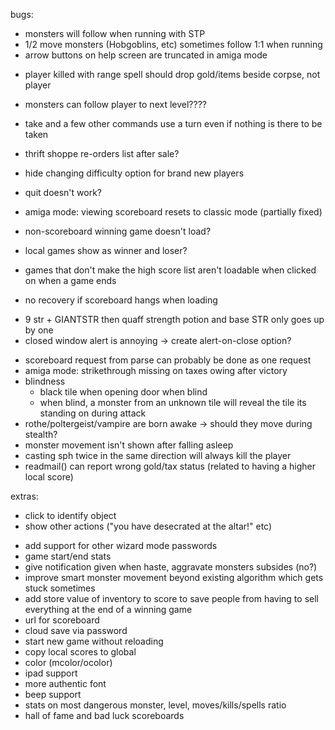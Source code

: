bugs:
* monsters will follow when running with STP
* 1/2 move monsters (Hobgoblins, etc) sometimes follow 1:1 when running
* arrow buttons on help screen are truncated in amiga mode
+ player killed with range spell should drop gold/items beside corpse, not player
* monsters can follow player to next level????
* take and a few other commands use a turn even if nothing is there to be taken
* thrift shoppe re-orders list after sale?
* hide changing difficulty option for brand new players
* quit doesn't work?
* amiga mode: viewing scoreboard resets to classic mode (partially fixed)
* non-scoreboard winning game doesn't load?
* local games show as winner and loser?
* games that don't make the high score list aren't loadable when clicked on when a game ends

* no recovery if scoreboard hangs when loading
+ 9 str + GIANTSTR then quaff strength potion and base STR only goes up by one
+ closed window alert is annoying -> create alert-on-close option?
- scoreboard request from parse can probably be done as one request
- amiga mode: strikethrough missing on taxes owing after victory
- blindness
  - black tile when opening door when blind
  - when blind, a monster from an unknown tile will reveal the tile its standing on during attack
- rothe/poltergeist/vampire are born awake -> should they move during stealth?
- monster movement isn't shown after falling asleep
- casting sph twice in the same direction will always kill the player
- readmail() can report wrong gold/tax status (related to having a higher local score)


extras:
* click to identify object
* show other actions ("you have desecrated at the altar!" etc)
- add support for other wizard mode passwords
- game start/end stats
- give notification given when haste, aggravate monsters subsides (no?)
- improve smart monster movement beyond existing algorithm which gets stuck sometimes
- add store value of inventory to score to save people from having to sell everything at the end of a winning game
- url for scoreboard
- cloud save via password
- start new game without reloading
- copy local scores to global
- color (mcolor/ocolor)
- ipad support
- more authentic font
- beep support
- stats on most dangerous monster, level, moves/kills/spells ratio
- hall of fame and bad luck scoreboards
